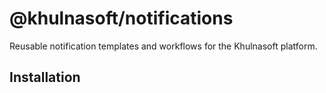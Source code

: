# @khulnasoft/notifications

Reusable notification templates and workflows for the Khulnasoft platform.

## Installation

